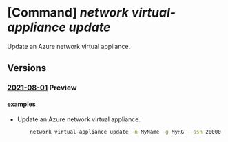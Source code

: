 # [Command] _network virtual-appliance update_

Update an Azure network virtual appliance.

## Versions

### [2021-08-01](/Resources/mgmt-plane/L3N1YnNjcmlwdGlvbnMve30vcmVzb3VyY2Vncm91cHMve30vcHJvdmlkZXJzL21pY3Jvc29mdC5uZXR3b3JrL25ldHdvcmt2aXJ0dWFsYXBwbGlhbmNlcy97fQ==/2021-08-01.xml) **Preview**

<!-- mgmt-plane /subscriptions/{}/resourcegroups/{}/providers/microsoft.network/networkvirtualappliances/{} 2021-08-01 -->

#### examples

- Update an Azure network virtual appliance.
    ```bash
        network virtual-appliance update -n MyName -g MyRG --asn 20000 --init-config "echo $hello"
    ```
